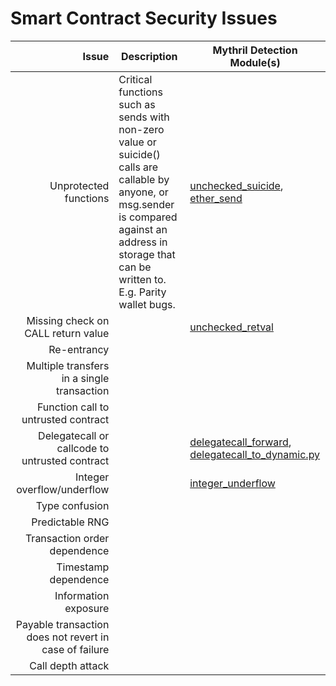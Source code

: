 # Smart Contract Security Issues

| Issue | Description | Mythril Detection Module(s) |
|------:|-------------|------------|
|Unprotected functions| Critical functions such as sends with non-zero value or suicide() calls are callable by anyone, or msg.sender is compared against an address in storage that can be written to. E.g. Parity wallet bugs. | [unchecked_suicide](mythril/analysis/modules/unchecked_suicide.py), [ether_send](mythril/analysis/modules/ether_send.py)          |
|Missing check on CALL return value|          | [unchecked_retval](mythril/analysis/modules/unchecked_retval.py)
|Re-entrancy|                        |           |
|Multiple transfers in a single transaction|             |           |           |
|Function call to untrusted contract|             |           |           |
|Delegatecall or callcode to untrusted contract|                   | [delegatecall_forward](mythril/analysis/modules/delegatecall_forward.py), [delegatecall_to_dynamic.py](mythril/analysis/modules/delegatecall_to_dynamic.py) |
|Integer overflow/underflow|                        | [integer_underflow](mythril/analysis/modules/integer_underflow.py)          |
|Type confusion|                        |           |
|Predictable RNG|                        |           |
|Transaction order dependence|             |           |           |
|Timestamp dependence|                        |           |
|Information exposure|                        |           |
|Payable transaction does not revert in case of failure | | |
|Call depth attack|                        |           |
